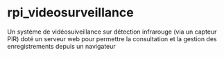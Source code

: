 # rpi_videosurveillance

Un système de vidéosuiveillance sur détection infrarouge (via un capteur PIR) doté un serveur web pour permettre la consultation et la gestion des enregistrements depuis un navigateur
